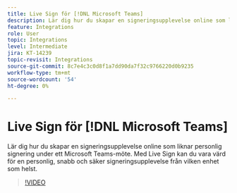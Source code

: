 ```yaml
---
title: Live Sign för [!DNL Microsoft Teams]
description: Lär dig hur du skapar en signeringsupplevelse online som liknar personlig signering under en [!DNL Microsoft Teams] möte
feature: Integrations
role: User
topic: Integrations
level: Intermediate
jira: KT-14239
topic-revisit: Integrations
source-git-commit: 8c7e4c3c0d8f1a7dd90da7f32c9766220d0b9235
workflow-type: tm+mt
source-wordcount: '54'
ht-degree: 0%

---
```


# Live Sign för [!DNL Microsoft Teams]

Lär dig hur du skapar en signeringsupplevelse online som liknar personlig signering under ett Microsoft Teams-möte. Med Live Sign kan du vara värd för en personlig, snabb och säker signeringsupplevelse från vilken enhet som helst.

>[!VIDEO](https://video.tv.adobe.com/v/3425187?quality=12&learn=on&hidetitle=true)